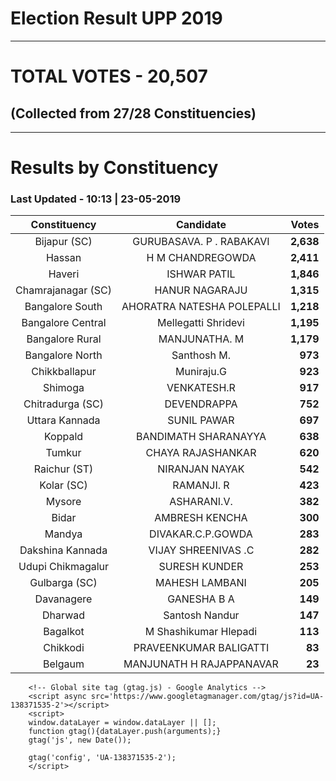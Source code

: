 # Election Result UPP 2019

---
# TOTAL VOTES - 20,507 
## (Collected from 27/28 Constituencies) 


---
# Results by Constituency 

### Last Updated - 10:13 | 23-05-2019 


|   Constituency   |        Candidate         |  Votes  |
|:----------------:|:------------------------:|--------:|
|   Bijapur (SC)   | GURUBASAVA. P . RABAKAVI |**2,638**|
|      Hassan      |     H M CHANDREGOWDA     |**2,411**|
|      Haveri      |       ISHWAR PATIL       |**1,846**|
|Chamrajanagar (SC)|      HANUR NAGARAJU      |**1,315**|
| Bangalore South  |AHORATRA NATESHA POLEPALLI|**1,218**|
|Bangalore Central |   Mellegatti Shridevi    |**1,195**|
| Bangalore Rural  |      MANJUNATHA. M       |**1,179**|
| Bangalore North  |       Santhosh M.        |  **973**|
|  Chikkballapur   |        Muniraju.G        |  **923**|
|     Shimoga      |       VENKATESH.R        |  **917**|
| Chitradurga (SC) |       DEVENDRAPPA        |  **752**|
|  Uttara Kannada  |       SUNIL PAWAR        |  **697**|
|     Koppald      |   BANDIMATH SHARANAYYA   |  **638**|
|      Tumkur      |    CHAYA RAJASHANKAR     |  **620**|
|   Raichur (ST)   |      NIRANJAN NAYAK      |  **542**|
|    Kolar (SC)    |        RAMANJI. R        |  **423**|
|      Mysore      |       ASHARANI.V.        |  **382**|
|      Bidar       |      AMBRESH KENCHA      |  **300**|
|      Mandya      |    DIVAKAR.C.P.GOWDA     |  **283**|
| Dakshina Kannada |   VIJAY SHREENIVAS .C    |  **282**|
|Udupi Chikmagalur |      SURESH KUNDER       |  **253**|
|  Gulbarga (SC)   |      MAHESH LAMBANI      |  **205**|
|    Davanagere    |       GANESHA B A        |  **149**|
|     Dharwad      |      Santosh Nandur      |  **147**|
|     Bagalkot     |  M Shashikumar Hlepadi   |  **113**|
|     Chikkodi     |  PRAVEENKUMAR BALIGATTI  |   **83**|
|     Belgaum      | MANJUNATH H RAJAPPANAVAR |   **23**|



        <!-- Global site tag (gtag.js) - Google Analytics -->
        <script async src='https://www.googletagmanager.com/gtag/js?id=UA-138371535-2'></script>
        <script>
        window.dataLayer = window.dataLayer || [];
        function gtag(){dataLayer.push(arguments);}
        gtag('js', new Date());

        gtag('config', 'UA-138371535-2');
        </script>
        